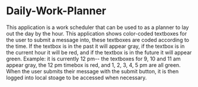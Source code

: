 # Daily-Work-Planner

This application is a work scheduler that can be used to as a planner to lay out the day by the hour. This application shows color-coded textboxes for the user to submit a message into, these textboxes are coded according to the time. If the textbox is in the past it will appear gray, if the textbox is in the current hour it will be red, and if the textbox is in the future it will appear green. Example: it is currently 12 pm-- the textboxes for 9, 10 and 11 am appear gray, the 12 pm timebox is red, and 1, 2, 3, 4, 5 pm are all green. When the user submits their message with the submit button, it is then logged into local stoage to be accessed when necessary.